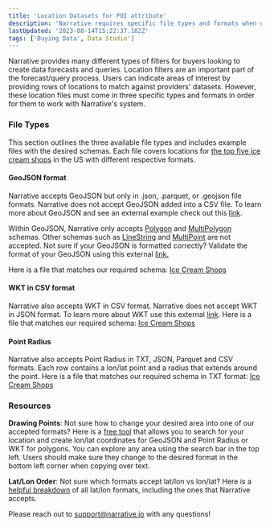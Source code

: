 ```yaml
---
title: 'Location Datasets for POI attribute'
description: 'Narrative requires specific file types and formats when uploading location lists. '
lastUpdated: '2023-08-14T15:22:37.182Z'
tags: ['Buying Data', Data Studio']
---
```

Narrative provides many different types of filters for buyers looking to create data forecasts and queries. Location filters are an important part of the forecast/query process. Users can indicate areas of interest by providing rows of locations to match against providers' datasets. However, these location files must come in three specific types and formats in order for them to work with Narrative's system. 

### File Types

This section outlines the three available file types and includes example files with the desired schemas. Each file covers locations for [the top five ice cream shops](https://www.gayot.com/restaurants/top-best-ice-cream-shops-in-the-usa.html) in the US with different respective formats. 

#### GeoJSON format 

Narrative accepts GeoJSON but only in .json, .parquet, or .geojson file formats. Narrative does not accept GeoJSON added into a CSV file. To learn more about GeoJSON and see an external example check out this [link](https://en.wikipedia.org/wiki/GeoJSON).

Within GeoJSON, Narrative only accepts [Polygon](http://geojson.org/schema/Polygon.json) [](http://geojson.org/schema/Polygon.json)and [MultiPolygon](http://geojson.org/schema/MultiPolygon.json) [](http://geojson.org/schema/MultiPolygon.json)schemas. Other schemas such as [LineString](http://geojson.org/schema/LineString.json) and [MultiPoint](http://geojson.org/schema/MultiPoint.json) are not accepted. [](http://geojson.org/schema/Polygon.json)Not sure if your GeoJSON is formatted correctly? Validate the format of your GeoJSON using this external [link.](https://geojsonlint.com/)

Here is a file that matches our required schema: [Ice Cream Shops](https://solutions.narrative.io/hubfs/IceCreamShops-2.json)

#### WKT in CSV format

Narrative also accepts WKT in CSV format. Narrative does not accept WKT in JSON format. To learn more about WKT use this external [link](https://en.wikipedia.org/wiki/Well-known_text_representation_of_geometry). Here is a file that matches our required schema: [Ice Cream Shops](https://solutions.narrative.io/hubfs/IceCreamShops-1.csv)

#### Point Radius 

Narrative also accepts Point Radius in TXT, JSON, Parquet and CSV formats. Each row contains a lon/lat point and a radius that extends around the point. Here is a file that matches our required schema in TXT format: [Ice Cream Shops](https://solutions.narrative.io/hubfs/IceCreamShops-1.txt) [](https://solutions.narrative.io/hubfs/IceCreamShops-1.txt)

### Resources 

**Drawing Points**: Not sure how to change your desired area into one of our accepted formats? Here is a [free tool](https://boundingbox.klokantech.com/) that allows you to search for your location and create lon/lat coordinates for GeoJSON and Point Radius or WKT for polygons. You can explore any area using the search bar in the top left. Users should make sure they change to the desired format in the bottom left corner when copying over text. 

**Lat/Lon Order**: Not sure which formats accept lat/lon vs lon/lat? Here is a [helpful breakdown](https://macwright.com/lonlat/) of all lat/lon formats, including the ones that Narrative accepts.  

Please reach out to support@narrative.io with any questions!
